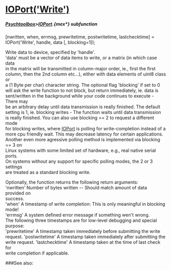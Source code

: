 # [IOPort('Write')](IOPort-Write) 
##### [Psychtoolbox](Psychtoolbox)>[IOPort](IOPort).{mex*} subfunction

[nwritten, when, errmsg, prewritetime, postwritetime, lastchecktime] = IOPort('Write', handle, data [, blocking=1]);

Write data to device, specified by 'handle'.  
'data' must be a vector of data items to write, or a matrix (in which case data  
in the matrix will be transmitted in column-major order, ie., first the first  
column, then the 2nd column etc...), either with data elements of uint8 class or  
a (1 Byte per char) character string. The optional flag 'blocking' if set to 0  
will ask the write function to not block, but return immediately, ie. data is  
sent/written in the background while your code continues to execute - There may  
be an arbitrary delay until data transmission is really finished. The default  
setting is 1, ie. blocking writes - The function waits until data transmission  
is really finished. You can also use blocking == 2 to request a different mode  
for blocking writes, where [IOPort](IOPort) is polling for write-completion instead of a  
more cpu friendly wait. This may decrease latency for certain applications.  
Another even more agressive polling method is implemented via blocking == 3 on  
Linux systems with some limited set of hardware, e.g., real native serial ports.  
On systems without any support for specific polling modes, the 2 or 3 settings  
are treated as a standard blocking write.  
  
Optionally, the function returns the following return arguments:  
'nwritten' Number of bytes written -- Should match amount of data provided on  
success.  
'when' A timestamp of write completion: This is only meaningful in blocking  
mode!  
'errmsg' A system defined error message if something wen't wrong.  
The following three timestamps are for low-level debugging and special purpose:  
'prewritetime' A timestamp taken immediately before submitting the write  
request. 'postwritetime' A timestamp taken immediately after submitting the  
write request. 'lastchecktime' A timestamp taken at the time of last check for  
write completion if applicable.   


###See also:

